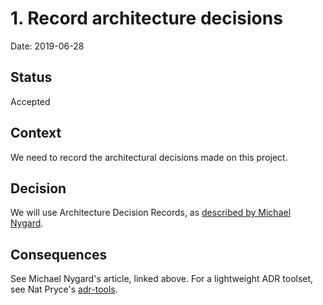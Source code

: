 # 1. Record architecture decisions

Date: 2019-06-28

## Status

Accepted

## Context

We need to record the architectural decisions made on this project.

## Decision

We will use Architecture Decision Records, as
[described by Michael Nygard](http://thinkrelevance.com/blog/2011/11/15/documenting-architecture-decisions).

## Consequences

See Michael Nygard's article, linked above. For a lightweight ADR toolset, see
Nat Pryce's [adr-tools](https://github.com/npryce/adr-tools).
